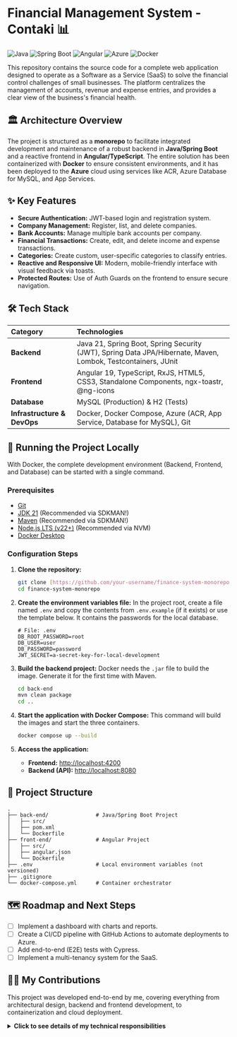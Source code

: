 # Financial Management System - Contaki 📊

![Java](https://img.shields.io/badge/Java-21-blue?logo=openjdk)
![Spring Boot](https://img.shields.io/badge/Spring%20Boot-3-brightgreen?logo=spring)
![Angular](https://img.shields.io/badge/Angular-19-red?logo=angular)
![Azure](https://img.shields.io/badge/Azure-blue?logo=microsoftazure)
![Docker](https://img.shields.io/badge/Docker-blue?logo=docker)

This repository contains the source code for a complete web application designed to operate as a Software as a Service (SaaS) to solve the financial control challenges of small businesses. The platform centralizes the management of accounts, revenue and expense entries, and provides a clear view of the business's financial health.

## 🏛️ Architecture Overview

The project is structured as a **monorepo** to facilitate integrated development and maintenance of a robust backend in **Java/Spring Boot** and a reactive frontend in **Angular/TypeScript**. The entire solution has been containerized with **Docker** to ensure consistent environments, and it has been deployed to the **Azure** cloud using services like ACR, Azure Database for MySQL, and App Services.

## ✨ Key Features

-   **Secure Authentication:** JWT-based login and registration system.
-   **Company Management:** Register, list, and delete companies.
-   **Bank Accounts:** Manage multiple bank accounts per company.
-   **Financial Transactions:** Create, edit, and delete income and expense transactions.
-   **Categories:** Create custom, user-specific categories to classify entries.
-   **Reactive and Responsive UI:** Modern, mobile-friendly interface with visual feedback via toasts.
-   **Protected Routes:** Use of Auth Guards on the frontend to ensure secure navigation.

## 🛠️ Tech Stack

| Category | Technologies |
| :--- | :--- |
| **Backend** | Java 21, Spring Boot, Spring Security (JWT), Spring Data JPA/Hibernate, Maven, Lombok, Testcontainers, JUnit |
| **Frontend** | Angular 19, TypeScript, RxJS, HTML5, CSS3, Standalone Components, ngx-toastr, @ng-icons |
| **Database** | MySQL (Production) & H2 (Tests) |
| **Infrastructure & DevOps** | Docker, Docker Compose, Azure (ACR, App Service, Database for MySQL), Git |

## 🚀 Running the Project Locally

With Docker, the complete development environment (Backend, Frontend, and Database) can be started with a single command.

### Prerequisites

-   [Git](https://git-scm.com/)
-   [JDK 21](https://sdkman.io/sdks/java/21.0.4-temurin) (Recommended via SDKMAN!)
-   [Maven](https://sdkman.io/sdks/maven/current) (Recommended via SDKMAN!)
-   [Node.js LTS (v22+)](https://github.com/nvm-sh/nvm) (Recommended via NVM)
-   [Docker Desktop](https://www.docker.com/products/docker-desktop/)

### Configuration Steps

1.  **Clone the repository:**
    ```bash
    git clone [https://github.com/your-username/finance-system-monorepo.git](https://github.com/your-username/finance-system-monorepo.git)
    cd finance-system-monorepo
    ```

2.  **Create the environment variables file:**
    In the project root, create a file named `.env` and copy the contents from `.env.example` (if it exists) or use the template below. It contains the passwords for the local database.
    ```env
    # File: .env
    DB_ROOT_PASSWORD=root
    DB_USER=user
    DB_PASSWORD=password
    JWT_SECRET=a-secret-key-for-local-development
    ```

3.  **Build the backend project:**
    Docker needs the `.jar` file to build the image. Generate it for the first time with Maven.
    ```bash
    cd back-end
    mvn clean package
    cd ..
    ```

4.  **Start the application with Docker Compose:**
    This command will build the images and start the three containers.
    ```bash
    docker compose up --build
    ```

5.  **Access the application:**
    * **Frontend:** [http://localhost:4200](http://localhost:4200)
    * **Backend (API):** [http://localhost:8080](http://localhost:8080)

## 📁 Project Structure

```
.
├── back-end/               # Java/Spring Boot Project
│   ├── src/
│   ├── pom.xml
│   └── Dockerfile
├── front-end/              # Angular Project
│   ├── src/
│   ├── angular.json
│   └── Dockerfile
├── .env                    # Local environment variables (not versioned)
├── .gitignore
└── docker-compose.yml      # Container orchestrator
```

## 🗺️ Roadmap and Next Steps

-   [ ] Implement a dashboard with charts and reports.
-   [ ] Create a CI/CD pipeline with GitHub Actions to automate deployments to Azure.
-   [ ] Add end-to-end (E2E) tests with Cypress.
-   [ ] Implement a multi-tenancy system for the SaaS.

## 👨‍💻 My Contributions

This project was developed end-to-end by me, covering everything from architectural design, backend and frontend development, to containerization and cloud deployment.

<details>
<summary><strong>Click to see details of my technical responsibilities</strong></summary>

### Back-end (Java & Spring Boot):
- Developed a complete RESTful API in Java 21 with Spring Boot to centralize and automate the management of critical business data, applying a layered architecture (Controller, Service, Repository) to ensure the solution's maintainability and scalability.
- Implemented an end-to-end security system with Spring Security and JWT tokens, creating a stateless authentication flow where every request to protected routes requires token validation to ensure only authenticated users can access resources.
- Utilized Spring Data JPA and Hibernate for the persistence layer, mapping entities and abstracting communication with the MySQL database, with H2 support for an isolated test environment.
- Structured automated tests with JUnit and Testcontainers, guaranteeing the reliability of business rules and the continuous integration of features.
- Adopted software engineering best practices, such as SOLID principles and Clean Code, and used tools like Lombok and Spring DevTools to maximize development productivity.

### Frontend (Angular & TypeScript):
- Built a modern and reactive user interface with Angular, applying design patterns like Dependency Injection, Observer, and Repository to create decoupled, reusable, and easily maintainable code.
- Extensively used RxJS for reactive programming, managing asynchronous data streams, application state, and communication between components efficiently with Observables, Subjects, and operators.
- Implemented a robust integration with the RESTful API via HttpClient, including centralized error handling and the use of Interceptors for handling authentication tokens and headers.
- Structured the project with a focus on scalability, using Standalone Components, protected routes (Auth Guards), internationalization (i18n), and build quality control with budgets.

### Infrastructure & DevOps:
- Containerized the application with Docker, creating standardized environments for development and production.
- Deployed the backend, frontend, and MySQL database to the Azure cloud, completing the application's lifecycle and applying cloud infrastructure management practices.

</details>
